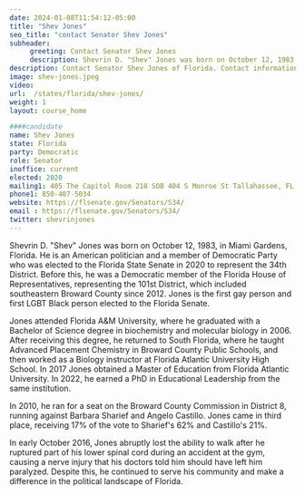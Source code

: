 ```yaml
---
date: 2024-01-08T11:54:12-05:00
title: "Shev Jones"
seo_title: "contact Senator Shev Jones"
subheader:
     greeting: Contact Senator Shev Jones
     description: Shevrin D. "Shev" Jones was born on October 12, 1983, in Miami Gardens, Florida. He is an American politician and a member of Democratic Party who was elected to the Florida State Senate in 2020 to represent the 34th District.
description: Contact Senator Shev Jones of Florida. Contact information for Shev Jones includes email address, phone number, and mailing address.
image: shev-jones.jpeg
video:
url:  /states/florida/shev-jones/
weight: 1
layout: course_home

####candidate
name: Shev Jones
state: Florida
party: Democratic
role: Senator
inoffice: current
elected: 2020
mailing1: 405 The Capitol Room 218 SOB 404 S Monroe St Tallahassee, FL 32399-1100
phone1: 850-487-5034
website: https://flsenate.gov/Senators/S34/
email : https://flsenate.gov/Senators/S34/
twitter: shevrinjones
---
```


Shevrin D. "Shev" Jones was born on October 12, 1983, in Miami Gardens, Florida. He is an American politician and a member of Democratic Party who was elected to the Florida State Senate in 2020 to represent the 34th District. Before this, he was a Democratic member of the Florida House of Representatives, representing the 101st District, which included southeastern Broward County since 2012. Jones is the first gay person and first LGBT Black person elected to the Florida Senate.

Jones attended Florida A&M University, where he graduated with a Bachelor of Science degree in biochemistry and molecular biology in 2006. After receiving this degree, he returned to South Florida, where he taught Advanced Placement Chemistry in Broward County Public Schools, and then worked as a Biology instructor at Florida Atlantic University High School. In 2017 Jones obtained a Master of Education from Florida Atlantic University. In 2022, he earned a PhD in Educational Leadership from the same institution.

In 2010, he ran for a seat on the Broward County Commission in District 8, running against Barbara Sharief and Angelo Castillo. Jones came in third place, receiving 17% of the vote to Sharief's 62% and Castillo's 21%.

In early October 2016, Jones abruptly lost the ability to walk after he ruptured part of his lower spinal cord during an accident at the gym, causing a nerve injury that his doctors told him should have left him paralyzed. Despite this, he continued to serve his community and make a difference in the political landscape of Florida.
